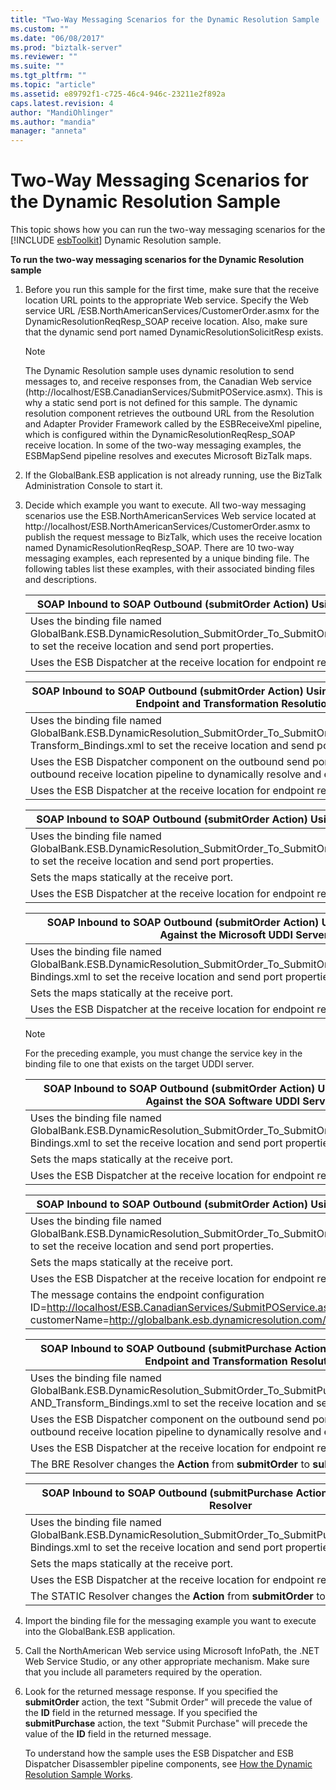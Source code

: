 ```yaml
---
title: "Two-Way Messaging Scenarios for the Dynamic Resolution Sample | Microsoft Docs"
ms.custom: ""
ms.date: "06/08/2017"
ms.prod: "biztalk-server"
ms.reviewer: ""
ms.suite: ""
ms.tgt_pltfrm: ""
ms.topic: "article"
ms.assetid: e89792f1-c725-46c4-946c-23211e2f892a
caps.latest.revision: 4
author: "MandiOhlinger"
ms.author: "mandia"
manager: "anneta"
---
```

# Two-Way Messaging Scenarios for the Dynamic Resolution Sample
This topic shows how you can run the two-way messaging scenarios for the [!INCLUDE [esbToolkit](../includes/esbtoolkit-md.md)] Dynamic Resolution sample.  

 **To run the two-way messaging scenarios for the Dynamic Resolution sample**  

1. Before you run this sample for the first time, make sure that the receive location URL points to the appropriate Web service. Specify the Web service URL /ESB.NorthAmericanServices/CustomerOrder.asmx for the DynamicResolutionReqResp_SOAP receive location. Also, make sure that the dynamic send port named DynamicResolutionSolicitResp exists.  

   > [!NOTE]
   >  The Dynamic Resolution sample uses dynamic resolution to send messages to, and receive responses from, the Canadian Web service (http://localhost/ESB.CanadianServices/SubmitPOService.asmx). This is why a static send port is not defined for this sample. The dynamic resolution component retrieves the outbound URL from the Resolution and Adapter Provider Framework called by the ESBReceiveXml pipeline, which is configured within the DynamicResolutionReqResp_SOAP receive location. In some of the two-way messaging examples, the ESBMapSend pipeline resolves and executes Microsoft BizTalk maps.  

2. If the GlobalBank.ESB application is not already running, use the BizTalk Administration Console to start it.  

3. Decide which example you want to execute. All two-way messaging scenarios use the ESB.NorthAmericanServices Web service located at http://localhost/ESB.NorthAmericanServices/CustomerOrder.asmx to publish the request message to BizTalk, which uses the receive location named DynamicResolutionReqResp_SOAP. There are 10 two-way messaging examples, each represented by a unique binding file. The following tables list these examples, with their associated binding files and descriptions.  

   |SOAP Inbound to SOAP Outbound (submitOrder Action) Using the BRE Resolver|  
   |---------------------------------------------------------------------------------|  
   |Uses the binding file named GlobalBank.ESB.DynamicResolution_SubmitOrder_To_SubmitOrder_BRE_Bindings.xml to set the receive location and send port properties.|  
   |Uses the ESB Dispatcher at the receive location for endpoint resolution.|  

   |SOAP Inbound to SOAP Outbound (submitOrder Action) Using the BRE Resolver for Endpoint and Transformation Resolution|  
   |----------------------------------------------------------------------------------------------------------------------------|  
   |Uses the binding file named GlobalBank.ESB.DynamicResolution_SubmitOrder_To_SubmitOrder_BRE_Routing_AND_ Transform_Bindings.xml to set the receive location and send port properties.|  
   |Uses the ESB Dispatcher component on the outbound send port pipeline and the outbound receive location pipeline to dynamically resolve and execute the map.|  
   |Uses the ESB Dispatcher at the receive location for endpoint resolution.|  

   |SOAP Inbound to SOAP Outbound (submitOrder Action) Using the STATIC Resolver|  
   |------------------------------------------------------------------------------------|  
   |Uses the binding file named GlobalBank.ESB.DynamicResolution_SubmitOrder_To_SubmitOrder_STATIC_Bindings.xml to set the receive location and send port properties.|  
   |Sets the maps statically at the receive port.|  
   |Uses the ESB Dispatcher at the receive location for endpoint resolution.|  

   |SOAP Inbound to SOAP Outbound (submitOrder Action) Using the UDDI Resolver Against the Microsoft UDDI Server|  
   |--------------------------------------------------------------------------------------------------------------------|  
   |Uses the binding file named GlobalBank.ESB.DynamicResolution_SubmitOrder_To_SubmitOrder_UDDI_MSFTREGISTRY_ Bindings.xml to set the receive location and send port properties.|  
   |Sets the maps statically at the receive port.|  
   |Uses the ESB Dispatcher at the receive location for endpoint resolution.|  

   > [!NOTE]
   >  For the preceding example, you must change the service key in the binding file to one that exists on the target UDDI server.  

   |SOAP Inbound to SOAP Outbound (submitOrder Action) Using the UDDI Resolver Against the SOA Software UDDI Server|  
   |-----------------------------------------------------------------------------------------------------------------------|  
   |Uses the binding file named GlobalBank.ESB.DynamicResolution_SubmitOrder_To_SubmitOrder_UDDI_SOAREGISTRY_ Bindings.xml to set the receive location and send port properties.|  
   |Sets the maps statically at the receive port.|  
   |Uses the ESB Dispatcher at the receive location for endpoint resolution.|  

   |                                                            SOAP Inbound to SOAP Outbound (submitOrder Action) Using the XPATH Resolver                                                            |
   |---------------------------------------------------------------------------------------------------------------------------------------------------------------------------------------------------|
   |                 Uses the binding file named GlobalBank.ESB.DynamicResolution_SubmitOrder_To_SubmitOrder_XPATH_Bindings.xml to set the receive location and send port properties.                  |
   |                                                                           Sets the maps statically at the receive port.                                                                           |
   |                                                             Uses the ESB Dispatcher at the receive location for endpoint resolution.                                                              |
   | The message contains the endpoint configuration ID=<http://localhost/ESB.CanadianServices/SubmitPOService.asmx> and customerName=<http://globalbank.esb.dynamicresolution.com/canadianservices/>. |

   |SOAP Inbound to SOAP Outbound (submitPurchase Action) Using the BRE Resolver Endpoint and Transformation Resolution|  
   |---------------------------------------------------------------------------------------------------------------------------|  
   |Uses the binding file named GlobalBank.ESB.DynamicResolution_SubmitOrder_To_SubmitPurchaseOrder_BRE_Routing_ AND_Transform_Bindings.xml to set the receive location and send port properties.|  
   |Uses the ESB Dispatcher component on the outbound send port pipeline and the outbound receive location pipeline to dynamically resolve and execute the map.|  
   |Uses the ESB Dispatcher at the receive location for endpoint resolution.|  
   |The BRE Resolver changes the **Action** from **submitOrder** to **submitPurchase**.|  

   |                                              SOAP Inbound to SOAP Outbound (submitPurchase Action) Using the STATIC Resolver                                               |
   |----------------------------------------------------------------------------------------------------------------------------------------------------------------------------|
   | Uses the binding file named GlobalBank.ESB.DynamicResolution_SubmitOrder_To_SubmitPurchaseOrder_STATIC_ Bindings.xml to set the receive location and send port properties. |
   |                                                               Sets the maps statically at the receive port.                                                                |
   |                                                  Uses the ESB Dispatcher at the receive location for endpoint resolution.                                                  |
   |                       The STATIC Resolver changes the <strong>Action</strong> from <strong>submitOrder</strong> to <strong>submitPurchase</strong>.                        |


4. Import the binding file for the messaging example you want to execute into the GlobalBank.ESB application.  

5. Call the NorthAmerican Web service using Microsoft InfoPath, the .NET Web Service Studio, or any other appropriate mechanism. Make sure that you include all parameters required by the operation.  

6. Look for the returned message response. If you specified the **submitOrder** action, the text "Submit Order" will precede the value of the **ID** field in the returned message. If you specified the **submitPurchase** action, the text "Submit Purchase" will precede the value of the **ID** field in the returned message.  

   To understand how the sample uses the ESB Dispatcher and ESB Dispatcher Disassembler pipeline components, see [How the Dynamic Resolution Sample Works](../esb-toolkit/how-the-dynamic-resolution-sample-works.md).